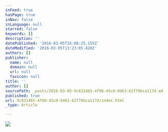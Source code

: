 ```yaml
---
inFeed: true
hasPage: true
inNav: false
inLanguage: null
starred: false
keywords: []
description: ''
datePublished: '2016-03-05T16:08:25.155Z'
dateModified: '2016-03-05T13:23:05.420Z'
authors: []
publisher:
  name: null
  domain: null
  url: null
  favicon: null
title: ''
author: []
sourcePath: _posts/2016-03-05-9c831465-4f98-45c0-9463-62f79bca117d.md
published: true
url: 9c831465-4f98-45c0-9463-62f79bca117d/index.html
_type: Article

---
```

![](https://the-grid-user-content.s3-us-west-2.amazonaws.com/d61694bc-77dc-417c-a679-b403dd63a1f6.jpg)
